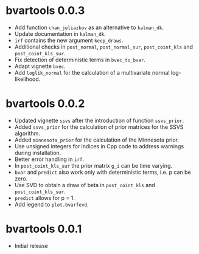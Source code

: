 # bvartools 0.0.3

* Add function `chan_jeliazkov` as an alternative to `kalman_dk`.
* Update documentation in `kalman_dk`.
* `irf` contains the new argument `keep_draws`.
* Additional checks in `post_normal`, `post_normal_sur`, `post_coint_kls` and `post_coint_kls_sur`.
* Fix detection of deterministic terms in `bvec_to_bvar`.
* Adapt vignette `bvec`.
* Add `loglik_normal` for the calculation of a multivariate normal log-likelihood.

# bvartools 0.0.2

* Updated vignette `ssvs` after the introduction of function `ssvs_prior`.
* Added `ssvs_prior` for the calculation of prior matrices for the SSVS algorithm.
* Added `minnesota_prior` for the calculation of the Minnesota prior.
* Use unsigned integers for indices in Cpp code to address warnings during installation.
* Better error handling in `irf`.
* In `post_coint_kls_sur` the prior matrix `g_i` can be time varying.
* `bvar` and `predict` also work only with deterministic terms, i.e. p can be zero.
* Use SVD to obtain a draw of beta in `post_coint_kls` and `post_coint_kls_sur`.
* `predict` allows for p = 1.
* Add legend to `plot.bvarfevd`.

# bvartools 0.0.1

* Initial release